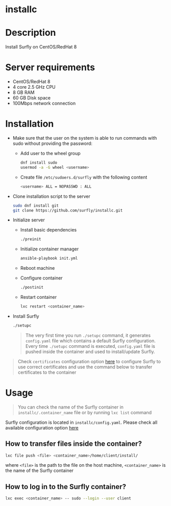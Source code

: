 installc
===========

# Description
Install Surfly on CentOS/RedHat 8

# Server requirements
 - CentOS/RedHat 8
 - 4 core 2.5 GHz CPU
 - 8 GB RAM
 - 60 GB Disk space
 - 100Mbps network connection

# Installation
- Make sure that the user on the system is able to run commands with sudo without providing the password:
  - Add user to the wheel group
    ```bash
    dnf install sudo
    usermod -a -G wheel <username>
    ```
  - Create file `/etc/sudoers.d/surfly` with the following content
    ```bash
    <username> ALL = NOPASSWD : ALL
    ```

- Clone installation script to the server
  ```bash
  sudo dnf install git
  git clone https://github.com/surfly/installc.git
  ```

- Initialize server
  - Install basic dependencies
    ```bash
    ./preinit
    ```

  - Initialize container manager
    ```bash
    ansible-playbook init.yml
    ```

  - Reboot machine

  - Configure container
    ```bash
    ./postinit
    ```

  - Restart container
    ```bash
    lxc restart <container_name>
    ```

- Install Surfly
  ```bash
  ./setupc
  ```
  > The very first time you run `./setupc` command, it generates `config.yaml` file which contains a default Surfly configuration.
  Every time `./setupc` command is executed, `config.yaml` file is pushed inside the container and used to install/update
  Surfly.

> Check `certificates` configuration option [here](https://docs.surfly.com/installation/#configuration) to configure Surfly to use correct certificates and use the command below to transfer certificates to the container

# Usage
> You can check the name of the Surfly container in `installc/.container_name` file or by running `lxc list` command

Surfly configuration is located in `installc/config.yaml`. Please check all available configuration option [here](https://docs.surfly.com/installation/#configuration)

## How to transfer files inside the container?
```bash
lxc file push <file> <container_name>/home/client/install/
```
where `<file>` is the path to the file on the host machine, `<container_name>` is the name of the Surfly container

## How to log in to the Surfly container?
```bash
lxc exec <container_name> -- sudo --login --user client
```
